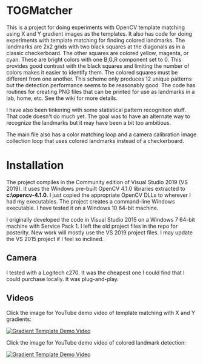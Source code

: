 # TOGMatcher

This is a project for doing experiments with OpenCV template matching using X and Y gradient images as the templates.  It also has code for doing experiments with template matching for finding colored landmarks.  The landmarks are 2x2 grids with two black squares at the diagonals as in a classic checkerboard.  The other squares are colored yellow, magenta, or cyan.  These are bright colors with one B,G,R component set to 0.  This provides good contrast with the black squares and limiting the number of colors makes it easier to identify them.  The colored squares must be different from one another.  This scheme only produces 12 unique patterns but the detection performance seems to be reasonably good.  The code has routines for creating PNG files that can be printed for use as landmarks in a lab, home, etc.  See the wiki for more details.

I have also been tinkering with some statistical pattern recognition stuff.  That code doesn't do much yet.  The goal was to have an alternate way to recognize the landmarks but it may have been a bit too ambitious.

The main file also has a color matching loop and a camera calibration image collection loop that uses colored landmarks instead of a checkerboard.

# Installation

The project compiles in the Community edition of Visual Studio 2019 (VS 2019).  It uses the Windows pre-built OpenCV 4.1.0 libraries extracted to **c:\opencv-4.1.0**.  I just copied the appropriate OpenCV DLLs to wherever I had my executables.  The project creates a command-line Windows executable.  I have tested it on a Windows 10 64-bit machine.

I originally developed the code in Visual Studio 2015 on a Windows 7 64-bit machine with Service Pack 1.  I left the old project files in the repo for posterity.  New work will mostly use the VS 2019 project files.  I may update the VS 2015 project if I feel so inclined.

## Camera

I tested with a Logitech c270.  It was the cheapest one I could find that I could purchase locally.  It was plug-and-play.

## Videos

Click the image for YouTube demo video of template matching with X and Y gradients:

[![Gradient Template Demo Video](http://img.youtube.com/vi/ig1yWjleeh4/0.jpg)](http://www.youtube.com/watch?v=ig1yWjleeh4)

Click the image for YouTube demo video of colored landmark detection:

[![Gradient Template Demo Video](http://img.youtube.com/vi/Bcs7QB3FEc0/0.jpg)](http://www.youtube.com/watch?v=Bcs7QB3FEc0)



